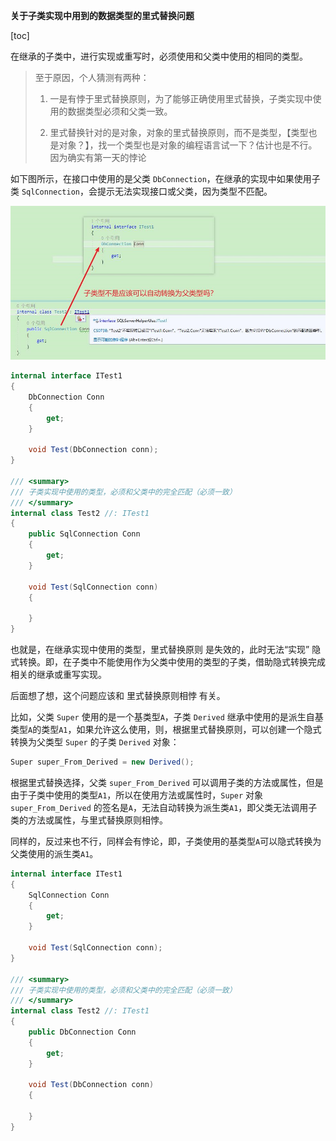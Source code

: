 **关于子类实现中用到的数据类型的里式替换问题**

[toc]

在继承的子类中，进行实现或重写时，必须使用和父类中使用的相同的类型。

> 至于原因，个人猜测有两种：
> 
> 1. 一是有悖于里式替换原则，为了能够正确使用里式替换，子类实现中使用的数据类型必须和父类一致。
>
> 2. 里式替换针对的是对象，对象的里式替换原则，而不是类型，【类型也是对象？】，找一个类型也是对象的编程语言试一下？估计也是不行。因为确实有第一天的悖论


如下图所示，在接口中使用的是父类 `DbConnection`，在继承的实现中如果使用子类 `SqlConnection`，会提示无法实现接口或父类，因为类型不匹配。

![](img/20221026175407.png)  

```cs
internal interface ITest1
{
    DbConnection Conn
    {
        get;
    }

    void Test(DbConnection conn);
}

/// <summary>
/// 子类实现中使用的类型，必须和父类中的完全匹配（必须一致）
/// </summary>
internal class Test2 //: ITest1
{
    public SqlConnection Conn
    {
        get;
    }

    void Test(SqlConnection conn)
    {
        
    }
}
```


也就是，在继承实现中使用的类型，里式替换原则 是失效的，此时无法“实现” 隐式转换。即，在子类中不能使用作为父类中使用的类型的子类，借助隐式转换完成相关的继承或重写实现。

后面想了想，这个问题应该和 里式替换原则相悖 有关。

比如，父类 `Super` 使用的是一个基类型`A`，子类 `Derived` 继承中使用的是派生自基类型`A`的类型`A1`，如果允许这么使用，则，根据里式替换原则，可以创建一个隐式转换为父类型 `Super` 的子类 `Derived` 对象：

```cs
Super super_From_Derived = new Derived();
```

根据里式替换选择，父类 `super_From_Derived` 可以调用子类的方法或属性，但是由于子类中使用的类型`A1`，所以在使用方法或属性时，`Super` 对象 `super_From_Derived` 的签名是`A`，无法自动转换为派生类`A1`，即父类无法调用子类的方法或属性，与里式替换原则相悖。

同样的，反过来也不行，同样会有悖论，即，子类使用的基类型`A`可以隐式转换为父类使用的派生类`A1`。

```cs
internal interface ITest1
{
    SqlConnection Conn
    {
        get;
    }

    void Test(SqlConnection conn);
}

/// <summary>
/// 子类实现中使用的类型，必须和父类中的完全匹配（必须一致）
/// </summary>
internal class Test2 //: ITest1
{
    public DbConnection Conn
    {
        get;
    }

    void Test(DbConnection conn)
    {
        
    }
}
```
